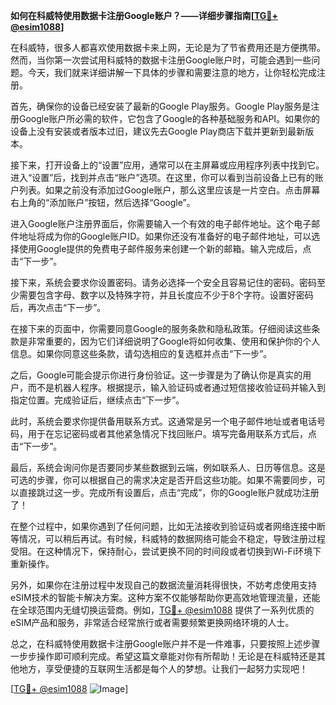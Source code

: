 **如何在科威特使用数据卡注册Google账户？——详细步骤指南[[TG💪+ @esim1088](https://t.me/s/esim1088)]**

在科威特，很多人都喜欢使用数据卡来上网，无论是为了节省费用还是方便携带。然而，当你第一次尝试用科威特的数据卡注册Google账户时，可能会遇到一些问题。今天，我们就来详细讲解一下具体的步骤和需要注意的地方，让你轻松完成注册。

首先，确保你的设备已经安装了最新的Google Play服务。Google Play服务是注册Google账户所必需的软件，它包含了Google的各种基础服务和API。如果你的设备上没有安装或者版本过旧，建议先去Google Play商店下载并更新到最新版本。

接下来，打开设备上的“设置”应用，通常可以在主屏幕或应用程序列表中找到它。进入“设置”后，找到并点击“账户”选项。在这里，你可以看到当前设备上已有的账户列表。如果之前没有添加过Google账户，那么这里应该是一片空白。点击屏幕右上角的“添加账户”按钮，然后选择“Google”。

进入Google账户注册界面后，你需要输入一个有效的电子邮件地址。这个电子邮件地址将成为你的Google账户ID。如果你还没有准备好的电子邮件地址，可以选择使用Google提供的免费电子邮件服务来创建一个新的邮箱。输入完成后，点击“下一步”。

接下来，系统会要求你设置密码。请务必选择一个安全且容易记住的密码。密码至少需要包含字母、数字以及特殊字符，并且长度应不少于8个字符。设置好密码后，再次点击“下一步”。

在接下来的页面中，你需要同意Google的服务条款和隐私政策。仔细阅读这些条款是非常重要的，因为它们详细说明了Google将如何收集、使用和保护你的个人信息。如果你同意这些条款，请勾选相应的复选框并点击“下一步”。

之后，Google可能会提示你进行身份验证。这一步骤是为了确认你是真实的用户，而不是机器人程序。根据提示，输入验证码或者通过短信接收验证码并输入到指定位置。完成验证后，继续点击“下一步”。

此时，系统会要求你提供备用联系方式。这通常是另一个电子邮件地址或者电话号码，用于在忘记密码或者其他紧急情况下找回账户。填写完备用联系方式后，点击“下一步”。

最后，系统会询问你是否要同步某些数据到云端，例如联系人、日历等信息。这是可选的步骤，你可以根据自己的需求决定是否开启这些功能。如果不需要同步，可以直接跳过这一步。完成所有设置后，点击“完成”，你的Google账户就成功注册了！

在整个过程中，如果你遇到了任何问题，比如无法接收到验证码或者网络连接中断等情况，可以稍后再试。有时候，科威特的数据网络可能会不稳定，导致注册过程受阻。在这种情况下，保持耐心，尝试更换不同的时间段或者切换到Wi-Fi环境下重新操作。

另外，如果你在注册过程中发现自己的数据流量消耗得很快，不妨考虑使用支持eSIM技术的智能卡解决方案。这种方案不仅能够帮助你更高效地管理流量，还能在全球范围内无缝切换运营商。例如，[TG💪+ @esim1088](https://t.me/s/esim1088) 提供了一系列优质的eSIM产品和服务，非常适合经常旅行或者需要频繁更换网络环境的人士。

总之，在科威特使用数据卡注册Google账户并不是一件难事，只要按照上述步骤一步步操作即可顺利完成。希望这篇文章能对你有所帮助！无论是在科威特还是其他地方，享受便捷的互联网生活都是每个人的梦想。让我们一起努力实现吧！

[[TG💪+ @esim1088](https://t.me/s/esim1088) ![Image](https://i.postimg.cc/4NQfJmqS/Snipaste-2025-05-13-00-14-12.png)]